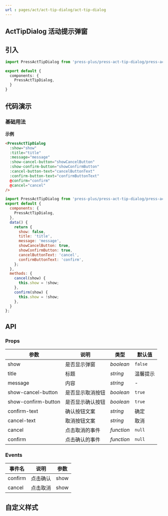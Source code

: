 ```yaml
---
url : pages/act/act-tip-dialog/act-tip-dialog
---
```


## ActTipDialog 活动提示弹窗

## 引入

```ts
import PressActTipDialog from 'press-plus/press-act-tip-dialog/press-act-tip-dialog';

export default {
  components: {
    PressActTipDialog,
  }
}
```

## 代码演示

### 基础用法

**示例**

```html
<PressActTipDialog
  :show="show"
  :title="title"
  :message="message"
  :show-cancel-button="showCancelButton"
  :show-confirm-button="showConfirmButton"
  :cancel-button-text="cancelButtonText"
  :confirm-button-text="confirmButtonText"
  @confirm="confirm"
  @cancel="cancel"
/>
```

```js
import PressActTipDialog from 'press-plus/press-act-tip-dialog/press-act-tip-dialog.vue';
export default {
  components: {
    PressActTipDialog,
  },
  data() {
    return {
      show: false,
      title: 'title',
      message: 'message',
      showCancelButton: true,
      showConfirmButton: true,
      cancelButtonText: 'cancel',
      confirmButtonText: 'confirm',
    };
  },
  methods: {
    cancel(show) {
      this.show = !show;
    },
    confirm(show) {
      this.show = !show;
    },
  }
};
```

## API

### Props

| 参数                | 说明             | 类型       | 默认值   |
| ------------------- | ---------------- | ---------- | -------- |
| show                | 是否显示弹窗     | _boolean_  | `false`  |
| title               | 标题             | _string_   | 温馨提示 |
| message             | 内容             | _string_   | -        |
| show-cancel-button  | 是否显示取消按钮 | _boolean_  | `true`   |
| show-confirm-button | 是否显示确认按钮 | _boolean_  | `true`   |
| confirm-text        | 确认按钮文案     | _string_   | 确定     |
| cancel-text         | 取消按钮文案     | _string_   | 取消     |
| cancel              | 点击取消的事件   | _function_ | `null`   |
| confirm             | 点击确认的事件   | _function_ | `null`   |


### Events

| 事件名  | 说明     | 参数 |
| ------- | -------- | ---- |
| confirm | 点击确认 | show |
| cancel  | 点击取消 | show |

## 自定义样式

<custom-style />
